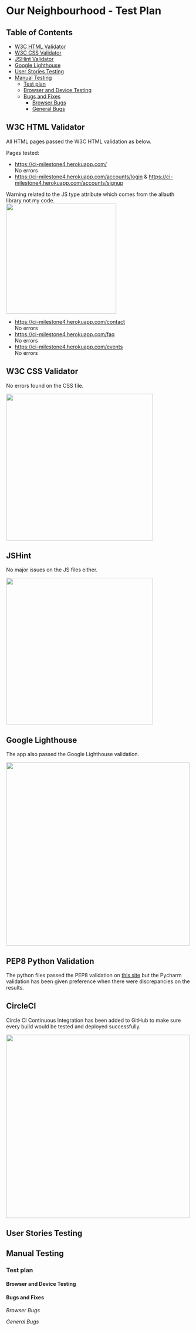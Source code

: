 # Our Neighbourhood - Test Plan

## Table of Contents

- [W3C HTML Validator](#w3c-html-validator)
- [W3C CSS Validator](#w3c-css-validator)
- [JSHint Validator](#w3c-css-validator)
- [Google Lighthouse](#Google-lighthouse)
- [User Stories Testing](#user-stories-testing)
- [Manual Testing](#manual-testing)
  - [Test plan](#test-plan)
  - [Browser and Device Testing](#browser-and-device-testing)
  - [Bugs and Fixes](#bugs-and-fixes)
    - [Browser Bugs](#browser-bugs)
    - [General Bugs](#general-bugs)

## W3C HTML Validator

All HTML pages passed the W3C HTML validation as below.

Pages tested:

  - https://ci-milestone4.herokuapp.com/  
No errors  
  - https://ci-milestone4.herokuapp.com/accounts/login & https://ci-milestone4.herokuapp.com/accounts/signup    

Warning related to the JS type attribute which comes from the allauth library not my code.   
<img src="https://github.com/stefcruz/ci_milestone4/blob/master/readme/html-validation-login.png" width="300">

  - https://ci-milestone4.herokuapp.com/contact  
No errors 
  - https://ci-milestone4.herokuapp.com/faq  
No errors 
  - https://ci-milestone4.herokuapp.com/events  
No errors 

## W3C CSS Validator

No errors found on the CSS file.

<img src="https://github.com/stefcruz/ci_milestone4/blob/master/readme/css-validator.png" width="400">

## JSHint

No major issues on the JS files either.  

<img src="https://github.com/stefcruz/ci_milestone4/blob/master/readme/jshint.png" width="400">

## Google Lighthouse

The app also passed the Google Lighthouse validation.

<img src="https://github.com/stefcruz/ci_milestone4/blob/master/readme/google-lighthouse.png" width="500">

## PEP8 Python Validation

The python files passed the PEP8 validation on [this site](http://pep8online.com/) but the Pycharm validation has been given preference when there were discrepancies on the results.

## CircleCI

Circle CI Continuous Integration has been added to GitHub to make sure every build would be tested and deployed successfully.

<img src="https://github.com/stefcruz/ci_milestone4/blob/master/readme/circle-ci.png" width="500">

## User Stories Testing

## Manual Testing

### Test plan

#### Browser and Device Testing
#### Bugs and Fixes

*Browser Bugs*

*General Bugs*